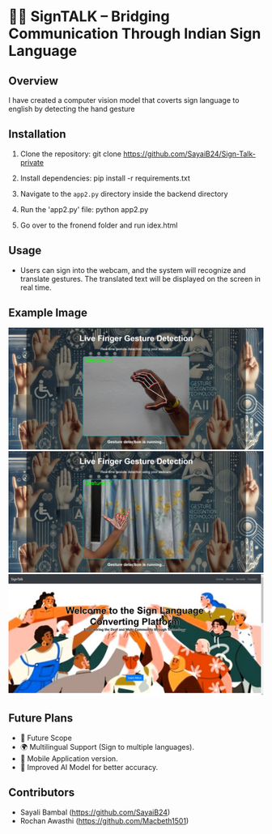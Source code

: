# 🧏‍♀️ SignTALK – Bridging Communication Through Indian Sign Language

## Overview
I have created a computer vision model that coverts sign language to english by detecting the hand gesture

 

## Installation
1. Clone the repository:  git clone https://github.com/SayaiB24/Sign-Talk-private

2. Install dependencies:  pip install -r requirements.txt

3. Navigate to the `app2.py` directory inside the backend directory

4. Run the 'app2.py' file: python app2.py

5. Go over to the fronend folder and run idex.html

## Usage

- Users can sign into the webcam, and the system will recognize and translate gestures.
The translated text will be displayed on the screen in real time.


 
## Example Image  
![Gesture Detection Example](3.jpeg)
![Gesture Detection Example](4.jpeg)
![Gesture Detection Example](2.jpeg)


## Future Plans  
- 🔮 Future Scope
- 🌍 Multilingual Support (Sign to multiple languages).
- 📱 Mobile Application version.
- 🤖 Improved AI Model for better accuracy. 

## Contributors
- Sayali Bambal (https://github.com/SayaiB24)  
- Rochan Awasthi (https://github.com/Macbeth1501)  
  
